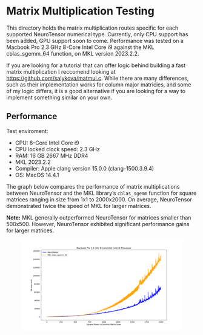 # Matrix Multiplication Testing
This directory holds the matrix multiplication routes specific for each supported NeuroTensor numerical type. Currently, only CPU support has been added, GPU support soon to come. Performance was tested on a Macbook Pro 2.3 GHz 8-Core Intel Core i9 against the MKL cblas_sgemm_64 function, on MKL version 2023.2.2.

If you are looking for a tutorial that can offer logic behind building a fast matrix multiplication I reccomend looking at https://github.com/salykova/matmul.c. While there are many differences, such as their implementation works for column major matricies, and some of my logic differs, it is a good alternative if you are looking for a way to implement something similar on your own.

## Performance

Test enviroment:
- CPU: 8-Core Intel Core i9
- CPU locked clock speed: 2.3 GHz
- RAM: 16 GB 2667 MHz DDR4
- MKL 2023.2.2
- Compiler: Apple clang version 15.0.0 (clang-1500.3.9.4)
- OS: MacOS 14.4.1

The graph below compares the performance of matrix multiplications between NeuroTensor and the MKL library’s `cblas_sgemm` function for square matrices ranging in size from 1x1 to 2000x2000. On average, NeuroTensor demonstrated twice the speed of MKL for larger matrices.

**Note:** MKL generally outperformed NeuroTensor for matrices smaller than 500x500. However, NeuroTensor exhibited significant performance gains for larger matrices.

<p align="center">
  <img src="benchmarking/NeuroTensor_vs_MKL.png" alt="NeuroTensor performance" width="85%">
</p>

